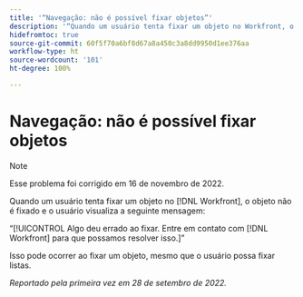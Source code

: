 ```yaml
---
title: '“Navegação: não é possível fixar objetos”'
description: '“Quando um usuário tenta fixar um objeto no Workfront, o objeto não é fixado e o usuário vê a seguinte mensagem: Algo deu errado. Entre em contato com o Workfront para que possamos resolver esse problema.”'
hidefromtoc: true
source-git-commit: 60f5f70a6bf8d67a8a450c3a8dd9950d1ee376aa
workflow-type: ht
source-wordcount: '101'
ht-degree: 100%

---
```



# Navegação: não é possível fixar objetos

>[!NOTE]
>
>Esse problema foi corrigido em 16 de novembro de 2022.

Quando um usuário tenta fixar um objeto no [!DNL Workfront], o objeto não é fixado e o usuário visualiza a seguinte mensagem:

“[!UICONTROL Algo deu errado ao fixar. Entre em contato com [!DNL Workfront] para que possamos resolver isso.]”

Isso pode ocorrer ao fixar um objeto, mesmo que o usuário possa fixar listas.

_Reportado pela primeira vez em 28 de setembro de 2022._

